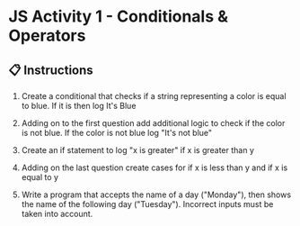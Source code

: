 # JS Activity 1 - Conditionals & Operators

## 📋 Instructions

1. Create a conditional that checks if a string representing a color is equal to blue. If it is then log It's Blue

2. Adding on to the first question add additional logic to check if the color is not blue. If the color is not blue log "It's not blue"

3. Create an if statement to log "x is greater" if x is greater than y

4. Adding on the last question create cases for if x is less than y and if x is equal to y

5. Write a program that accepts the name of a day ("Monday"), then shows the name of the following day ("Tuesday"). Incorrect inputs must be taken into account.
